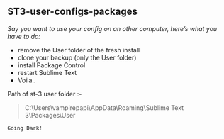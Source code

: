 ﻿## ST3-user-configs-packages

*Say you want to use your config on an other computer, here’s what you have to do:*

 - remove the User folder of the fresh install
 - clone your backup (only the User folder)
 - install Package Control
 - restart Sublime Text
 - Voila..
 
Path of st-3 user folder :-

>  C:\Users\vampirepapi\AppData\Roaming\Sublime Text 3\Packages\User

    Going Dark!

